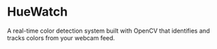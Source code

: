 # HueWatch
A real-time color detection system built with OpenCV that identifies and tracks colors from your webcam feed.
